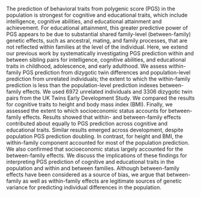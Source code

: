 The prediction of behavioral traits from polygenic score (PGS) in the population is strongest for cognitive and educational traits, which include intelligence, cognitive abilities, and educational attainment and achievement. For educational attainment, this greater predictive power of PGS appears to be due to substantial shared family-level (between-family) genetic effects, such as ancestral, mating, and family processes, that are not reflected within families at the level of the individual. 
Here, we extend our previous work by systematically investigating PGS prediction within and between sibling pairs for intelligence, cognitive abilities, and educational traits in childhood, adolescence, and early adulthood. We assess within-family PGS prediction from dizygotic twin differences and population-level prediction from unrelated individuals; the extent to which the within-family prediction is less than the population-level prediction indexes between-family effects. We used 6972 unrelated individuals and 3306 dizygotic twin pairs from the UK Twins Early Development Study. We compared the results for cognitive traits to height and body mass index (BMI). Finally, we assessed the extent to which socioeconomic status accounts for between-family effects. 
Results showed that within- and between-family effects contributed about equally to PGS prediction across cognitive and educational traits. Similar results emerged across development, despite population PGS prediction doubling. In contrast, for height and BMI, the within-family component accounted for most of the population prediction. We also confirmed that socioeconomic status largely accounted for the between-family effects.
We discuss the implications of these findings for interpreting PGS prediction of cognitive and educational traits in the population and within and between families. Although between-family effects have been considered as a source of bias, we argue that between-family as well as within-family effects are legitimate sources of genetic variance for predicting individual differences in the population.
